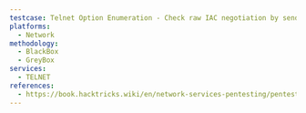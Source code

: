 ```yaml
---
testcase: Telnet Option Enumeration - Check raw IAC negotiation by sending printf '\xff\xfd\x01\xff\xfb\x03' | nc <IP> 23 -N and observing WILL/WONT responses for ECHO (1) and SUPPRESS GO AHEAD (3)
platforms: 
  - Network
methodology: 
  - BlackBox
  - GreyBox
services:
  - TELNET
references:
  - https://book.hacktricks.wiki/en/network-services-pentesting/pentesting-telnet.html
---
```

